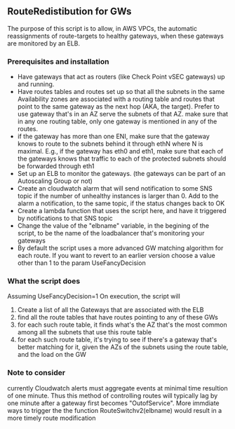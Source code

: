 ## RouteRedistibution for GWs

The purpose of this script is to allow, in AWS VPCs, the automatic reassignments of route-targets to healthy gateways, when these gateways are monitored by an ELB.



### Prerequisites and installation

- Have gateways that act as routers (like Check Point vSEC gateways) up and running.  
- Have routes tables and routes set up so that all the subnets in the same Availability zones are associated with a routing table and routes that point to the same gateway as the next hop (AKA, the target). Prefer to use gateway that's in an AZ serve the subnets of that AZ. make sure that in any one routing table, only one gateway is mentioned in any of the routes. 
- if the gateway has more than one ENI, make sure that the gateway knows to route to the subnets behind it through ethN where N is maximal. E.g., if the gateway has eth0 and eth1, make sure that each of the gateways knows that traffic to each of the protected subnets should be forwarded through eth1
- Set up an ELB to monitor the gateways. (the gateways can be part of an Autoscaling Group or not)
- Create an cloudwatch alarm that will send notification to some SNS topic if the number of unhealthy instances is larger than 0. Add to the alarm a notification, to the same topic, if the status changes back to OK
- Create a lambda function that uses the script here, and have it triggered by notifications to that SNS topic 
- Change the value of the "elbname" variable, in the begining of the script, to be the name of the loadbalancer that's monitoring your gateways
- By default the script uses a more advanced GW matching algorithm for each route. If you want to revert to an earlier version choose a value other than 1 to the param UseFancyDecision


### What the script does

Assuming UseFancyDecision=1 On execution, the script will 
1) Create a list of all the Gateways that are associated with the ELB
2) find all the route tables that have routes pointing to any of these GWs 
3) for each such route table, it finds what's the AZ that's the most common among all the subnets that use this route table
4) for each such route table, it's trying to see if there's a gateway that's better matching for it, given the AZs of the subnets using the route table, and the load on the GW

### Note to consider
currently Cloudwatch alerts must aggregate events at minimal time resultion of one minute. Thus this method of controlling routes will typically lag by one minute after a gateway first becomes "OutofService". More immdiate ways to trigger the the function RouteSwitchv2(elbname) would result in a more timely route modification

